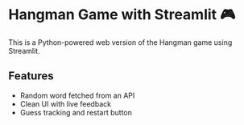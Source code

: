 # Hangman Game with Streamlit 🎮

This is a Python-powered web version of the Hangman game using Streamlit.

## Features
- Random word fetched from an API
- Clean UI with live feedback
- Guess tracking and restart button